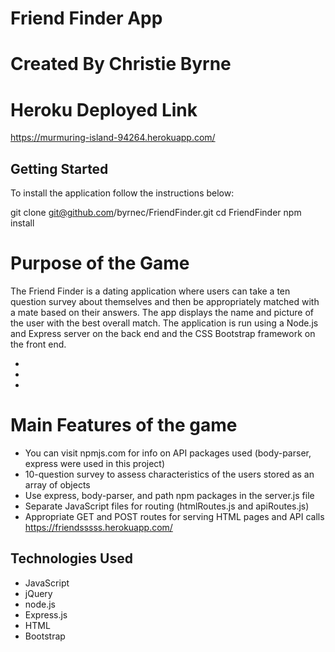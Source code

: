 
# Friend Finder App

# Created By Christie Byrne

# Heroku Deployed Link
https://murmuring-island-94264.herokuapp.com/


## Getting Started
To install the application follow the instructions below:

git clone git@github.com/byrnec/FriendFinder.git
cd FriendFinder
npm install

# Purpose of the Game
The Friend Finder is a dating application where users can take a ten question survey about themselves and then be appropriately matched with a mate based on their answers. The app displays the name and picture of the user with the best overall match. The application is run using a Node.js and Express server on the back end and the CSS Bootstrap framework on the front end. 

* 
* 
* 

# Main Features of the game

* You can visit npmjs.com for info on API packages used (body-parser, express were used in this project)
* 10-question survey to assess characteristics of the users stored as an array of objects
* Use express, body-parser, and path npm packages in the server.js file
* Separate JavaScript files for routing (htmlRoutes.js and apiRoutes.js)
* Appropriate GET and POST routes for serving HTML pages and API calls https://friendsssss.herokuapp.com/

## Technologies Used
* JavaScript
* jQuery
* node.js
* Express.js
* HTML
* Bootstrap
